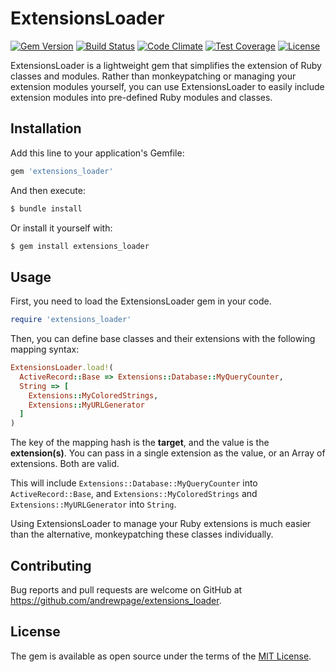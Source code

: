 # ExtensionsLoader

[![Gem Version](https://badge.fury.io/rb/extensions_loader.svg)](https://badge.fury.io/rb/extensions_loader)
[![Build Status](https://travis-ci.org/andrewpage/extensions_loader.svg?branch=master)](https://travis-ci.org/andrewpage/extensions_loader)
[![Code Climate](https://codeclimate.com/github/andrewpage/extensions_loader/badges/gpa.svg)](https://codeclimate.com/github/andrewpage/extensions_loader)
[![Test Coverage](https://codeclimate.com/github/andrewpage/extensions_loader/badges/coverage.svg)](https://codeclimate.com/github/andrewpage/extensions_loader/coverage)
[![License](https://img.shields.io/badge/license-MIT-blue.svg)](LICENSE)

ExtensionsLoader is a lightweight gem that simplifies the extension of Ruby classes and modules. Rather than monkeypatching or managing your extension modules yourself, you can use ExtensionsLoader to easily include extension modules into pre-defined Ruby modules and classes.

## Installation

Add this line to your application's Gemfile:

```ruby
gem 'extensions_loader'
```

And then execute:

```sh
$ bundle install
```

Or install it yourself with:

```bash
$ gem install extensions_loader
```

## Usage

First, you need to load the ExtensionsLoader gem in your code.

```ruby
require 'extensions_loader'
```

Then, you can define base classes and their extensions with the following mapping syntax:

```ruby
ExtensionsLoader.load!(
  ActiveRecord::Base => Extensions::Database::MyQueryCounter,
  String => [
    Extensions::MyColoredStrings,
    Extensions::MyURLGenerator
  ]
)
```

The key of the mapping hash is the **target**, and the value is the **extension(s)**. You can pass in a single extension as the value, or an Array of extensions. Both are valid.

This will include `Extensions::Database::MyQueryCounter` into `ActiveRecord::Base`, and `Extensions::MyColoredStrings` and `Extensions::MyURLGenerator` into `String`.

Using ExtensionsLoader to manage your Ruby extensions is much easier than the alternative, monkeypatching these classes individually.


## Contributing

Bug reports and pull requests are welcome on GitHub at https://github.com/andrewpage/extensions_loader.


## License

The gem is available as open source under the terms of the [MIT License](http://opensource.org/licenses/MIT).
